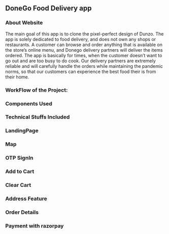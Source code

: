 ## DoneGo Food Delivery app
### About Website
The main goal of this app is to clone the pixel-perfect design of Dunzo. The app is solely dedicated to food delivery, and does not own any shops or restaurants. A customer can browse and order anything that is available on the store’s online menu, and Donego delivery partners will deliver the items ordered. The app is basically for times, when the customer doesn’t want to go out and are too busy to do cook. Our delivery partners are extremely reliable and will carefully handle the orders while maintaining the pandemic norms, so that our customers can experience the best food their is from their home.
### WorkFlow of the Project:
### Components Used
### Technical Stuffs Included
### LandingPage
### Map
### OTP SignIn
### Add to Cart
### Clear Cart
### Address Feature
### Order Details
### Payment with razorpay
